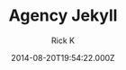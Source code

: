 ---
title: Agency Jekyll
github: https://github.com/y7kim/agency-jekyll-theme
demo: https://y7kim.github.io/agency-jekyll-theme/
author: Rick K
ssg:
  - Jekyll
cms:
  - Markdown
date: 2014-08-20T19:54:22.000Z
description: Agency Theme for Jekyll
draft: true
publish_date: '2014-08-20T19:54:22Z'
update_date: '2017-02-27T18:44:56Z'
github_star: 794
github_fork: 1778
---